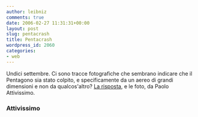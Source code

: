 ```yaml
---
author: leibniz
comments: true
date: 2006-02-27 11:31:31+00:00
layout: post
slug: pentacrash
title: Pentacrash
wordpress_id: 2060
categories:
- web
---
```


Undici settembre. Ci sono  tracce fotografiche che sembrano indicare che il Pentagono sia stato colpito, e specificamente da un aereo di grandi dimensioni e non da qualcos'altro? [La risposta](http://attivissimo.blogspot.com/2006/02/pentatracce-daereo.html), e le foto, da Paolo Attivissimo.


### Attivissimo
